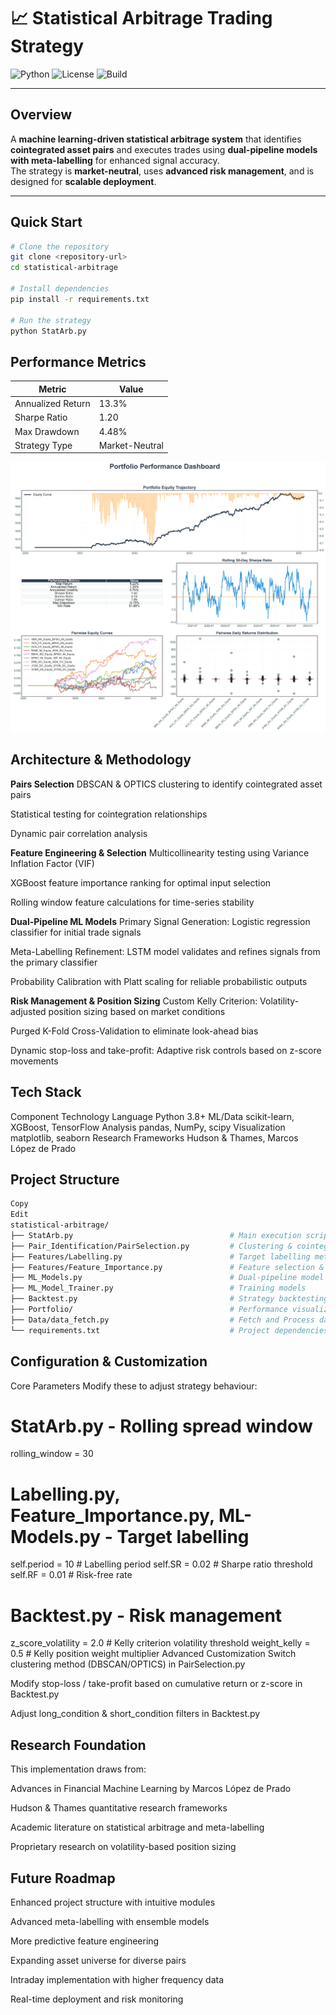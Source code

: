 # 📈 Statistical Arbitrage Trading Strategy

![Python](https://img.shields.io/badge/Python-3.8+-blue.svg)
![License](https://img.shields.io/badge/License-MIT-green.svg)
![Build](https://img.shields.io/badge/build-passing-brightgreen.svg)

---

## Overview  
A **machine learning-driven statistical arbitrage system** that identifies **cointegrated asset pairs** and executes trades using **dual-pipeline models with meta-labelling** for enhanced signal accuracy.  
The strategy is **market-neutral**, uses **advanced risk management**, and is designed for **scalable deployment**.

---

## Quick Start

```bash
# Clone the repository
git clone <repository-url>
cd statistical-arbitrage

# Install dependencies
pip install -r requirements.txt

# Run the strategy
python StatArb.py
```

## Performance Metrics

| Metric             | Value          |
|--------------------|----------------|
| Annualized Return  | 13.3%          |
| Sharpe Ratio       | 1.20           |
| Max Drawdown       | 4.48%          |
| Strategy Type      | Market-Neutral |

![Portfolio Performance](Portfolio/Portfolio_Performance_Visualization.png)

## Architecture & Methodology
**Pairs Selection**
DBSCAN & OPTICS clustering to identify cointegrated asset pairs

Statistical testing for cointegration relationships

Dynamic pair correlation analysis

**Feature Engineering & Selection**
Multicollinearity testing using Variance Inflation Factor (VIF)

XGBoost feature importance ranking for optimal input selection

Rolling window feature calculations for time-series stability

**Dual-Pipeline ML Models**
Primary Signal Generation: Logistic regression classifier for initial trade signals

Meta-Labelling Refinement: LSTM model validates and refines signals from the primary classifier

Probability Calibration with Platt scaling for reliable probabilistic outputs

**Risk Management & Position Sizing**
Custom Kelly Criterion: Volatility-adjusted position sizing based on market conditions

Purged K-Fold Cross-Validation to eliminate look-ahead bias

Dynamic stop-loss and take-profit: Adaptive risk controls based on z-score movements

## Tech Stack
Component	Technology
Language	Python 3.8+
ML/Data	scikit-learn, XGBoost, TensorFlow
Analysis	pandas, NumPy, scipy
Visualization	matplotlib, seaborn
Research Frameworks	Hudson & Thames, Marcos López de Prado

## Project Structure
```bash
Copy
Edit
statistical-arbitrage/
├── StatArb.py                                   # Main execution script
├── Pair_Identification/PairSelection.py         # Clustering & cointegration testing
├── Features/Labelling.py                        # Target labelling methodology
├── Features/Feature_Importance.py               # Feature selection & VIF testing
├── ML_Models.py                                 # Dual-pipeline model implementation
├── ML_Model_Trainer.py                          # Training models
├── Backtest.py                                  # Strategy backtesting & performance
├── Portfolio/                                   # Performance visualizations
├── Data/data_fetch.py                           # Fetch and Process data from CSV
└── requirements.txt                             # Project dependencies
```

## Configuration & Customization
Core Parameters
Modify these to adjust strategy behaviour:

# StatArb.py - Rolling spread window
rolling_window = 30

# Labelling.py, Feature_Importance.py, ML-Models.py - Target labelling
self.period = 10    # Labelling period
self.SR = 0.02      # Sharpe ratio threshold  
self.RF = 0.01      # Risk-free rate

# Backtest.py - Risk management
z_score_volatility = 2.0    # Kelly criterion volatility threshold
weight_kelly = 0.5          # Kelly position weight multiplier
Advanced Customization
Switch clustering method (DBSCAN/OPTICS) in PairSelection.py

Modify stop-loss / take-profit based on cumulative return or z-score in Backtest.py

Adjust long_condition & short_condition filters in Backtest.py

## Research Foundation
This implementation draws from:

Advances in Financial Machine Learning by Marcos López de Prado

Hudson & Thames quantitative research frameworks

Academic literature on statistical arbitrage and meta-labelling

Proprietary research on volatility-based position sizing

## Future Roadmap
Enhanced project structure with intuitive modules

Advanced meta-labelling with ensemble models

More predictive feature engineering

Expanding asset universe for diverse pairs

Intraday implementation with higher frequency data

Real-time deployment and risk monitoring